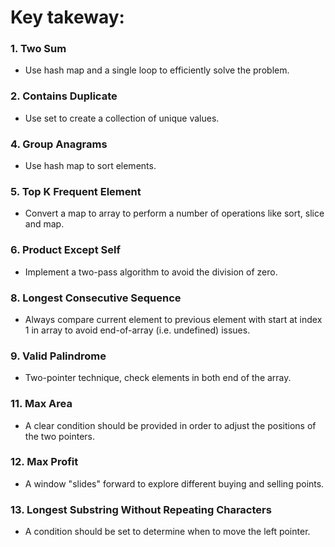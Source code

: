 # Key takeway: 

### 1. Two Sum

- Use hash map and a single loop to efficiently solve the problem.

### 2. Contains Duplicate

- Use set to create a collection of unique values.

### 4. Group Anagrams

- Use hash map to sort elements.

### 5. Top K Frequent Element

- Convert a map to array to perform a number of operations like sort, slice and map.

### 6. Product Except Self

- Implement a two-pass algorithm to avoid the division of zero.

### 8. Longest Consecutive Sequence

- Always compare current element to previous element with start at index 1 in array to avoid end-of-array (i.e. undefined) issues.

### 9. Valid Palindrome

- Two-pointer technique, check elements in both end of the array.

### 11. Max Area

- A clear condition should be provided in order to adjust the positions of the two pointers.

### 12. Max Profit

- A window "slides" forward to explore different buying and selling points.

### 13. Longest Substring Without Repeating Characters

- A condition should be set to determine when to move the left pointer.
